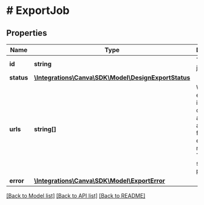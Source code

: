 # # ExportJob

## Properties

Name | Type | Description | Notes
------------ | ------------- | ------------- | -------------
**id** | **string** | The export job ID. |
**status** | [**\Integrations\Canva\SDK\Model\DesignExportStatus**](DesignExportStatus.md) |  |
**urls** | **string[]** | When the export job is completed, also returns a list of urls for the exported resources. The list is sorted by page order. | [optional]
**error** | [**\Integrations\Canva\SDK\Model\ExportError**](ExportError.md) |  | [optional]

[[Back to Model list]](../../README.md#models) [[Back to API list]](../../README.md#endpoints) [[Back to README]](../../README.md)
